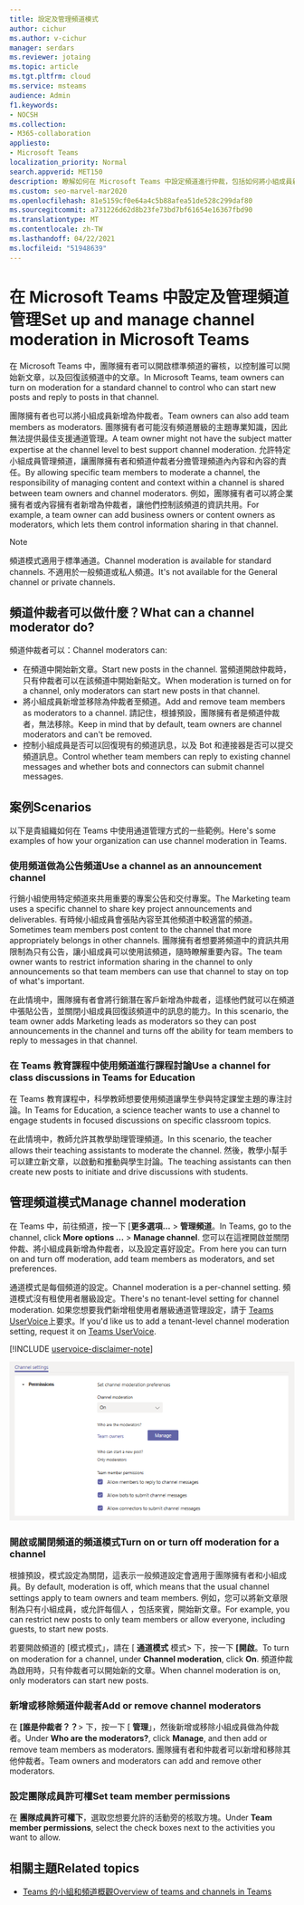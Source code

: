 ```yaml
---
title: 設定及管理頻道模式
author: cichur
ms.author: v-cichur
manager: serdars
ms.reviewer: jotaing
ms.topic: article
ms.tgt.pltfrm: cloud
ms.service: msteams
audience: Admin
f1.keywords:
- NOCSH
ms.collection:
- M365-collaboration
appliesto:
- Microsoft Teams
localization_priority: Normal
search.appverid: MET150
description: 瞭解如何在 Microsoft Teams 中設定頻道進行仲裁，包括如何將小組成員新增為頻道仲裁者。
ms.custom: seo-marvel-mar2020
ms.openlocfilehash: 81e5159cf0e64a4c5b88afea51de528c299daf80
ms.sourcegitcommit: a731226d62d8b23fe73bd7bf61654e16367fbd90
ms.translationtype: MT
ms.contentlocale: zh-TW
ms.lasthandoff: 04/22/2021
ms.locfileid: "51948639"
---
```

# <a name="set-up-and-manage-channel-moderation-in-microsoft-teams"></a><span data-ttu-id="0dc9e-103">在 Microsoft Teams 中設定及管理頻道管理</span><span class="sxs-lookup"><span data-stu-id="0dc9e-103">Set up and manage channel moderation in Microsoft Teams</span></span>

<span data-ttu-id="0dc9e-104">在 Microsoft Teams 中，團隊擁有者可以開啟標準頻道的審核，以控制誰可以開始新文章，以及回復該頻道中的文章。</span><span class="sxs-lookup"><span data-stu-id="0dc9e-104">In Microsoft Teams, team owners can turn on moderation for a standard channel to control who can start new posts and reply to posts in that channel.</span></span>

<span data-ttu-id="0dc9e-105">團隊擁有者也可以將小組成員新增為仲裁者。</span><span class="sxs-lookup"><span data-stu-id="0dc9e-105">Team owners can also add team members as moderators.</span></span> <span data-ttu-id="0dc9e-106">團隊擁有者可能沒有頻道層級的主題專業知識，因此無法提供最佳支援通道管理。</span><span class="sxs-lookup"><span data-stu-id="0dc9e-106">A team owner might not have the subject matter expertise at the channel level to best support channel moderation.</span></span> <span data-ttu-id="0dc9e-107">允許特定小組成員管理頻道，讓團隊擁有者和頻道仲裁者分擔管理頻道內內容和內容的責任。</span><span class="sxs-lookup"><span data-stu-id="0dc9e-107">By allowing specific team members to moderate a channel, the responsibility of managing content and context within a channel is shared between team owners and channel moderators.</span></span> <span data-ttu-id="0dc9e-108">例如，團隊擁有者可以將企業擁有者或內容擁有者新增為仲裁者，讓他們控制該頻道的資訊共用。</span><span class="sxs-lookup"><span data-stu-id="0dc9e-108">For example, a team owner can add business owners or content owners as moderators, which lets them control information sharing in that channel.</span></span>

> [!NOTE]
> <span data-ttu-id="0dc9e-109">頻道模式適用于標準通道。</span><span class="sxs-lookup"><span data-stu-id="0dc9e-109">Channel moderation is available for standard channels.</span></span> <span data-ttu-id="0dc9e-110">不適用於一般頻道或私人頻道。</span><span class="sxs-lookup"><span data-stu-id="0dc9e-110">It's not available for the General channel or private channels.</span></span>

## <a name="what-can-a-channel-moderator-do"></a><span data-ttu-id="0dc9e-111">頻道仲裁者可以做什麼？</span><span class="sxs-lookup"><span data-stu-id="0dc9e-111">What can a channel moderator do?</span></span>

<span data-ttu-id="0dc9e-112">頻道仲裁者可以：</span><span class="sxs-lookup"><span data-stu-id="0dc9e-112">Channel moderators can:</span></span>

- <span data-ttu-id="0dc9e-113">在頻道中開始新文章。</span><span class="sxs-lookup"><span data-stu-id="0dc9e-113">Start new posts in the channel.</span></span> <span data-ttu-id="0dc9e-114">當頻道開啟仲裁時，只有仲裁者可以在該頻道中開始新貼文。</span><span class="sxs-lookup"><span data-stu-id="0dc9e-114">When moderation is turned on for a channel, only moderators can start new posts in that channel.</span></span>
- <span data-ttu-id="0dc9e-115">將小組成員新增並移除為仲裁者至頻道。</span><span class="sxs-lookup"><span data-stu-id="0dc9e-115">Add and remove team members as moderators to a channel.</span></span> <span data-ttu-id="0dc9e-116">請記住，根據預設，團隊擁有者是頻道仲裁者，無法移除。</span><span class="sxs-lookup"><span data-stu-id="0dc9e-116">Keep in mind that by default, team owners are channel moderators and can't be removed.</span></span>
- <span data-ttu-id="0dc9e-117">控制小組成員是否可以回復現有的頻道訊息，以及 Bot 和連接器是否可以提交頻道訊息。</span><span class="sxs-lookup"><span data-stu-id="0dc9e-117">Control whether team members can reply to existing channel messages and whether bots and connectors can submit channel messages.</span></span>

## <a name="scenarios"></a><span data-ttu-id="0dc9e-118">案例</span><span class="sxs-lookup"><span data-stu-id="0dc9e-118">Scenarios</span></span>

<span data-ttu-id="0dc9e-119">以下是貴組織如何在 Teams 中使用通道管理方式的一些範例。</span><span class="sxs-lookup"><span data-stu-id="0dc9e-119">Here's some examples of how your organization can use channel moderation in Teams.</span></span>

### <a name="use-a-channel-as-an-announcement-channel"></a><span data-ttu-id="0dc9e-120">使用頻道做為公告頻道</span><span class="sxs-lookup"><span data-stu-id="0dc9e-120">Use a channel as an announcement channel</span></span>

<span data-ttu-id="0dc9e-121">行銷小組使用特定頻道來共用重要的專案公告和交付專案。</span><span class="sxs-lookup"><span data-stu-id="0dc9e-121">The Marketing team uses a specific channel to share key project announcements and deliverables.</span></span> <span data-ttu-id="0dc9e-122">有時候小組成員會張貼內容至其他頻道中較適當的頻道。</span><span class="sxs-lookup"><span data-stu-id="0dc9e-122">Sometimes team members post content to the channel that more appropriately belongs in other channels.</span></span> <span data-ttu-id="0dc9e-123">團隊擁有者想要將頻道中的資訊共用限制為只有公告，讓小組成員可以使用該頻道，隨時瞭解重要內容。</span><span class="sxs-lookup"><span data-stu-id="0dc9e-123">The team owner wants to restrict information sharing in the channel to only announcements so that team members can use that channel to stay on top of what's important.</span></span>

<span data-ttu-id="0dc9e-124">在此情境中，團隊擁有者會將行銷潛在客戶新增為仲裁者，這樣他們就可以在頻道中張貼公告，並關閉小組成員回復該頻道中的訊息的能力。</span><span class="sxs-lookup"><span data-stu-id="0dc9e-124">In this scenario, the team owner adds Marketing leads as moderators so they can post announcements in the channel and turns off the ability for team members to reply to messages in that channel.</span></span>

### <a name="use-a-channel-for-class-discussions-in-teams-for-education"></a><span data-ttu-id="0dc9e-125">在 Teams 教育課程中使用頻道進行課程討論</span><span class="sxs-lookup"><span data-stu-id="0dc9e-125">Use a channel for class discussions in Teams for Education</span></span>

<span data-ttu-id="0dc9e-126">在 Teams 教育課程中，科學教師想要使用頻道讓學生參與特定課堂主題的專注討論。</span><span class="sxs-lookup"><span data-stu-id="0dc9e-126">In Teams for Education, a science teacher wants to use a channel to engage students in focused discussions on specific classroom topics.</span></span>

<span data-ttu-id="0dc9e-127">在此情境中，教師允許其教學助理管理頻道。</span><span class="sxs-lookup"><span data-stu-id="0dc9e-127">In this scenario, the teacher allows their teaching assistants to moderate the channel.</span></span> <span data-ttu-id="0dc9e-128">然後，教學小幫手可以建立新文章，以啟動和推動與學生討論。</span><span class="sxs-lookup"><span data-stu-id="0dc9e-128">The teaching assistants can then create new posts to initiate and drive discussions with students.</span></span>

## <a name="manage-channel-moderation"></a><span data-ttu-id="0dc9e-129">管理頻道模式</span><span class="sxs-lookup"><span data-stu-id="0dc9e-129">Manage channel moderation</span></span>

<span data-ttu-id="0dc9e-130">在 Teams 中，前往頻道，按一下 [**更多選項...**  > **管理頻道**。</span><span class="sxs-lookup"><span data-stu-id="0dc9e-130">In Teams, go to the channel, click **More options ...** > **Manage channel**.</span></span> <span data-ttu-id="0dc9e-131">您可以在這裡開啟並關閉仲裁、將小組成員新增為仲裁者，以及設定喜好設定。</span><span class="sxs-lookup"><span data-stu-id="0dc9e-131">From here you can turn on and turn off moderation, add team members as moderators, and set preferences.</span></span>

<span data-ttu-id="0dc9e-132">通道模式是每個頻道的設定。</span><span class="sxs-lookup"><span data-stu-id="0dc9e-132">Channel moderation is a per-channel setting.</span></span> <span data-ttu-id="0dc9e-133">頻道模式沒有租使用者層級設定。</span><span class="sxs-lookup"><span data-stu-id="0dc9e-133">There's no tenant-level setting for channel moderation.</span></span> <span data-ttu-id="0dc9e-134">如果您想要我們新增租使用者層級通道管理設定，請于 [Teams UserVoice](https://microsoftteams.uservoice.com/)上要求。</span><span class="sxs-lookup"><span data-stu-id="0dc9e-134">If you'd like us to add a tenant-level channel moderation setting, request it on [Teams UserVoice](https://microsoftteams.uservoice.com/).</span></span>

[!INCLUDE [uservoice-disclaimer-note](includes/uservoice-disclaimer-note.md)]

![管理 -channel-moderation-in-teams 的喜好設定](media/manage-channel-moderation-in-teams-preferences.png)

### <a name="turn-on-or-turn-off-moderation-for-a-channel"></a><span data-ttu-id="0dc9e-136">開啟或關閉頻道的頻道模式</span><span class="sxs-lookup"><span data-stu-id="0dc9e-136">Turn on or turn off moderation for a channel</span></span>

<span data-ttu-id="0dc9e-137">根據預設，模式設定為關閉，這表示一般頻道設定會適用于團隊擁有者和小組成員。</span><span class="sxs-lookup"><span data-stu-id="0dc9e-137">By default, moderation is off, which means that the usual channel settings apply to team owners and team members.</span></span> <span data-ttu-id="0dc9e-138">例如，您可以將新文章限制為只有小組成員，或允許每個人 ，包括來賓，開始新文章。</span><span class="sxs-lookup"><span data-stu-id="0dc9e-138">For example, you can restrict new posts to only team members or allow everyone, including guests, to start new posts.</span></span>

<span data-ttu-id="0dc9e-139">若要開啟頻道的 [模式模式」，請在 [ **通道模式** 模式> 下，按一下 **[開啟**。</span><span class="sxs-lookup"><span data-stu-id="0dc9e-139">To turn on moderation for a channel, under **Channel moderation**, click **On**.</span></span> <span data-ttu-id="0dc9e-140">頻道仲裁為啟用時，只有仲裁者可以開始新的文章。</span><span class="sxs-lookup"><span data-stu-id="0dc9e-140">When channel moderation is on, only moderators can start new posts.</span></span> 

### <a name="add-or-remove-channel-moderators"></a><span data-ttu-id="0dc9e-141">新增或移除頻道仲裁者</span><span class="sxs-lookup"><span data-stu-id="0dc9e-141">Add or remove channel moderators</span></span>

<span data-ttu-id="0dc9e-142">在 **[誰是仲裁者？？**> 下，按一下 [ **管理**」，然後新增或移除小組成員做為仲裁者。</span><span class="sxs-lookup"><span data-stu-id="0dc9e-142">Under **Who are the moderators?**, click **Manage**, and then add or remove team members as moderators.</span></span> <span data-ttu-id="0dc9e-143">團隊擁有者和仲裁者可以新增和移除其他仲裁者。</span><span class="sxs-lookup"><span data-stu-id="0dc9e-143">Team owners and moderators can add and remove other moderators.</span></span>  

### <a name="set-team-member-permissions"></a><span data-ttu-id="0dc9e-144">設定團隊成員許可權</span><span class="sxs-lookup"><span data-stu-id="0dc9e-144">Set team member permissions</span></span>

<span data-ttu-id="0dc9e-145">在 **團隊成員許可權下**，選取您想要允許的活動旁的核取方塊。</span><span class="sxs-lookup"><span data-stu-id="0dc9e-145">Under **Team member permissions**, select the check boxes next to the activities  you want to allow.</span></span>

## <a name="related-topics"></a><span data-ttu-id="0dc9e-146">相關主題</span><span class="sxs-lookup"><span data-stu-id="0dc9e-146">Related topics</span></span>

- [<span data-ttu-id="0dc9e-147">Teams 的小組和頻道概觀</span><span class="sxs-lookup"><span data-stu-id="0dc9e-147">Overview of teams and channels in Teams</span></span>](teams-channels-overview.md)
